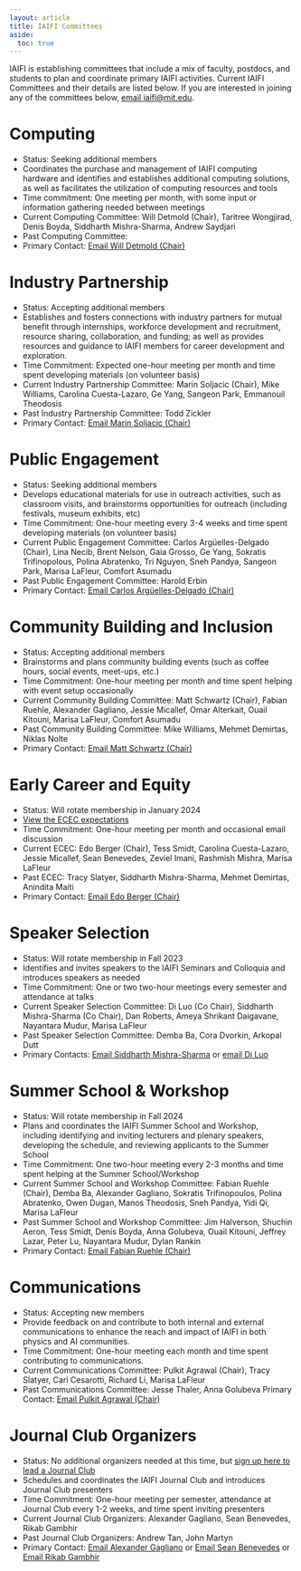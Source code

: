 ```yaml
---
layout: article
title: IAIFI Committees
aside:
  toc: true
---
```


IAIFI is establishing committees that include a mix of faculty, postdocs, and students to plan and coordinate primary IAIFI activities. Current IAIFI Committees and their details are listed below. If you are interested in joining any of the committees below, [email iaifi@mit.edu](mailto:iaifi@mit.edu).

# Computing
* Status: Seeking additional members
* Coordinates the purchase and management of IAIFI computing hardware and identifies and establishes additional computing solutions, as well as facilitates the utilization of computing resources and tools
* Time commitment: One meeting per month, with some input or information gathering needed between meetings
* Current Computing Committee: Will Detmold (Chair), Taritree Wongjirad, Denis Boyda, Siddharth Mishra-Sharma, Andrew Saydjari
* Past Computing Committee: 
* Primary Contact: [Email Will Detmold (Chair)](mailto:wdetmold@mit.edu)

# Industry Partnership
* Status: Accepting additional members
* Establishes and fosters connections with industry partners for mutual benefit through internships, workforce development and recruitment, resource sharing, collaboration, and funding; as well as provides resources and guidance to IAIFI members for career development and exploration.
* Time Commitment: Expected one-hour meeting per month and time spent developing materials (on volunteer basis)
* Current Industry Partnership Committee: Marin Soljacic (Chair), Mike Williams, Carolina Cuesta-Lazaro, Ge Yang, Sangeon Park, Emmanouil Theodosis
* Past Industry Partnership Committee: Todd Zickler
* Primary Contact: [Email Marin Soljacic (Chair)](mailto:soljacic@mit.edu)

# Public Engagement
* Status: Seeking additional members
* Develops educational materials for use in outreach activities, such as classroom visits, and brainstorms opportunities for outreach (including festivals, museum exhibits, etc)
* Time Commitment: One-hour meeting every 3-4 weeks and time spent developing materials (on volunteer basis)
* Current Public Engagement Committee: Carlos Argüelles-Delgado (Chair), Lina Necib, Brent Nelson, Gaia Grosso, Ge Yang, Sokratis Trifinopolous, Polina Abratenko, Tri Nguyen, Sneh Pandya, Sangeon Park, Marisa LaFleur, Comfort Asumadu
* Past Public Engagement Committee: Harold Erbin
* Primary Contact: [Email Carlos Argüelles-Delgado (Chair)](mailto:carguelles@fas.harvard.edu)

# Community Building and Inclusion
* Status: Accepting additional members
* Brainstorms and plans community building events (such as coffee hours, social events, meet-ups, etc.)
* Time Commitment: One-hour meeting per month and time spent helping with event setup occasionally
* Current Community Building Committee: Matt Schwartz (Chair), Fabian Ruehle, Alexander Gagliano, Jessie Micallef, Omar Alterkait, Ouail Kitouni, Marisa LaFleur, Comfort Asumadu
* Past Community Building Committee: Mike Williams, Mehmet Demirtas, Niklas Nolte
* Primary Contact: [Email Matt Schwartz (Chair)](mailto:schwartz@g.harvard.edu)

# Early Career and Equity 
* Status: Will rotate membership in January 2024
* [View the ECEC expectations](/images/ecec-expectations.pdf)
* Time Commitment: One-hour meeting per month and occasional email discussion
* Current ECEC: Edo Berger (Chair), Tess Smidt, Carolina Cuesta-Lazaro, Jessie Micallef, Sean Benevedes, Zeviel Imani, Rashmish Mishra, Marisa LaFleur
* Past ECEC: Tracy Slatyer, Siddharth Mishra-Sharma, Mehmet Demirtas, Anindita Maiti
* Primary Contact: [Email Edo Berger (Chair)](mailto:eberger@cfa.harvard.edu) 

# Speaker Selection 
* Status: Will rotate membership in Fall 2023
* Identifies and invites speakers to the IAIFI Seminars and Colloquia and introduces speakers as needed
* Time Commitment: One or two two-hour meetings every semester and attendance at talks
* Current Speaker Selection Committee: Di Luo (Co Chair), Siddharth Mishra-Sharma (Co Chair), Dan Roberts, Ameya Shrikant Daigavane, Nayantara Mudur, Marisa LaFleur
* Past Speaker Selection Committee: Demba Ba, Cora Dvorkin, Arkopal Dutt
* Primary Contacts: [Email Siddharth Mishra-Sharma](mailto:smsharma@mit.edu) or [email Di Luo](mailto:diluo@mit.edu)

# Summer School & Workshop
* Status: Will rotate membership in Fall 2024
* Plans and coordinates the IAIFI Summer School and Workshop, including identifying and inviting lecturers and plenary speakers, developing the schedule, and reviewing applicants to the Summer School
* Time Commitment: One two-hour meeting every 2-3 months and time spent helping at the Summer School/Workshop
* Current Summer School and Workshop Committee: Fabian Ruehle (Chair), Demba Ba, Alexander Gagliano, Sokratis Trifinopoulos, Polina Abratenko, Owen Dugan, Manos Theodosis, Sneh Pandya, Yidi Qi, Marisa LaFleur
* Past Summer School and Workshop Committee: Jim Halverson, Shuchin Aeron, Tess Smidt, Denis Boyda, Anna Golubeva, Ouail Kitouni, Jeffrey Lazar, Peter Lu, Nayantara Mudur, Dylan Rankin
* Primary Contact: [Email Fabian Ruehle (Chair)](mailto:f.ruehle@northeastern.edu)

# Communications
* Status: Accepting new members
* Provide feedback on and contribute to both internal and external communications to enhance the reach and impact of IAIFI in both physics and AI communities.
* Time Commitment: One-hour meeting each month and time spent contributing to communications.
* Current Communications Committee: Pulkit Agrawal (Chair), Tracy Slatyer, Cari Cesarotti, Richard Li, Marisa LaFleur
* Past Communications Committee: Jesse Thaler, Anna Golubeva
Primary Contact: [Email Pulkit Agrawal (Chair)](mailto:pulkitag@mit.edu)

# Journal Club Organizers
* Status: No additional organizers needed at this time, but [sign up here to lead a Journal Club](https://forms.gle/zfpT4QQdXg8tu6VB7)
* Schedules and coordinates the IAIFI Journal Club and introduces Journal Club presenters
* Time Commitment: One-hour meeting per semester, attendance at Journal Club every 1-2 weeks, and time spent inviting presenters
* Current Journal Club Organizers: Alexander Gagliano, Sean Benevedes, Rikab Gambhir
* Past Journal Club Organizers: Andrew Tan, John Martyn
* Primary Contact: [Email Alexander Gagliano](mailto:gaglian2@mit.edu) or [Email Sean Benevedes](mailto:seanmb@mit.edu) or  [Email Rikab Gambhir](rikab@mit.edu)

